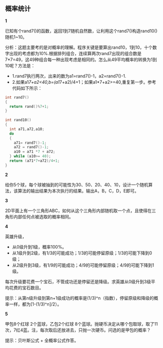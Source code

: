 ## 概率统计

**1**

已知有个rand7()的函数，返回1到7随机自然数，让利用这个rand7()构造rand10() 随机1~10。


分析：这题主要考的是对概率的理解。程序关键是要算出rand10，1到10，十个数字出现的考虑都为10%.根据排列组合，连续算两次rand7出现的组合数是7*7=49，这49种组合每一种出现考虑是相同的。怎么从49平均概率的转换为1到10呢？方法是：
- 1.rand7执行两次，出来的数为a1=rand7()-1，a2=rand7()-1.
- 2.如果a1*7+a2<40,b=(a1*7+a2)/4+1；如果a1*7+a2>=40,重复第一步。参考代码如下所示：
```c
int rand7()  
{  
  return rand()%7+1;  
}  
  
int rand10()  
{  
  int a71,a72,a10;  
  do   
  {  
    a71= rand7()-1;  
    a72 = rand7()-1;  
    a10 = a71 *7 + a72;  
  } while (a10>= 40);  
  return (a71*7+a72)/4+1;  
}  
```

**2**

给你5个球，每个球被抽到的可能性为30、50、20、40、10，设计一个随机算法，该算法的输出结果为本次执行的结果。输出A，B，C，D，E即可。


**3**

2D平面上有一个三角形ABC，如何从这个三角形内部随机取一个点，且使得在三角形内部任何点被选取的概率相同。


**4**

英雄升级，
- 从0级升到1级，概率100%。
- 从1级升到2级，有1/3的可能成功；1/3的可能停留原级；1/3的可能下降到0级；
- 从2级升到3级，有1/9的可能成功；4/9的可能停留原级；4/9的可能下降到1级。

每次升级要花费一个宝石，不管成功还是停留还是降级。求英雄从0级升到3级平均花费的宝石数目。

提示：从第n级升级到第n+1级成功的概率是(1/3)^n（指数），停留原级和降级的概率一样，都为[1-(1/3)^n]/2）。

**5**

甲包8个红球 2个蓝球，乙包2个红球 8个蓝球。抛硬币决定从哪个包取球，取了11次，7红4蓝。注，每次取后还放进去，只抛一次硬币。问选的是甲包的概率？

提示：贝叶斯公式 + 全概率公式作答。
